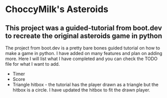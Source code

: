 # ChoccyMilk's Asteroids

## This project was a guided-tutorial from boot.dev to recreate the original asteroids game in python

The project from boot.dev is a pretty bare bones guided tutorial on how to make a game in python. I have added on many features and plan on adding more. Here I will list what I have completed and you can check the TODO file for what I want to add.

* Timer
* Score
* Triangle hitbox - the tutorial has the player drawn as a triangle but the hitbox is a circle. I have updated the hitbox to fit the drawn player.

